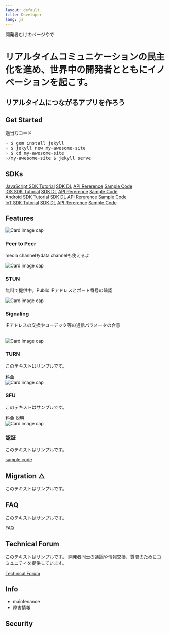 ```yaml
---
layout: default
title: Developer
lang: ja
---
```


開発者むけのページやで

# リアルタイムコミュニケーションの民主化を進め、世界中の開発者とともにイノベーションを起こす。

## リアルタイムにつながるアプリを作ろう

## Get Started

適当なコード
<pre>
~ $ gem install jekyll
~ $ jekyll new my-awesome-site
~ $ cd my-awesome-site
~/my-awesome-site $ jekyll serve
</pre>

## SDKs

<div class="container">
    <div class="row">
        <div class="col">
            <div class="list-group">
                <a href="./js-sdk.html" class="list-group-item active">
                JavaScript SDK
                </a>
                <a href="#" class="list-group-item list-group-item-action">Tutorial</a>
                <a href="#" class="list-group-item list-group-item-action">SDK DL</a>
                <a href="#" class="list-group-item list-group-item-action">API Rererence</a>
                <a href="#" class="list-group-item list-group-item-action">Sample Code</a>
            </div>
        </div>
        <div class="col">
            <div class="list-group">
                <a href="./ios-sdk.html" class="list-group-item active">
                iOS SDK
                </a>
                <a href="ios-sdk.html" class="list-group-item list-group-item-action">Tutorial</a>
                <a href="#" class="list-group-item list-group-item-action">SDK DL</a>
                <a href="#" class="list-group-item list-group-item-action">API Rererence</a>
                <a href="#" class="list-group-item list-group-item-action">Sample Code</a>
            </div>
        </div>
        <div class="col">
            <div class="list-group">
                <a href="./android-sdk.html" class="list-group-item active">
                Android SDK
                </a>
                <a href="#" class="list-group-item list-group-item-action">Tutorial</a>
                <a href="#" class="list-group-item list-group-item-action">SDK DL</a>
                <a href="#" class="list-group-item list-group-item-action">API Rererence</a>
                <a href="#" class="list-group-item list-group-item-action">Sample Code</a>
            </div>
        </div>
        <div class="col">
            <div class="list-group">
                <a href="#" class="list-group-item active">
                IoT SDK
                </a>
                <a href="#" class="list-group-item list-group-item-action">Tutorial</a>
                <a href="#" class="list-group-item list-group-item-action">SDK DL</a>
                <a href="#" class="list-group-item list-group-item-action">API Rererence</a>
                <a href="#" class="list-group-item list-group-item-action">Sample Code</a>
            </div>
        </div>
    </div>
</div>



## Features 

<div class="row">
    <div class="col-sm-4">
        <div class="card">
            <img class="card-img-top" src="http://via.placeholder.com/350x150" alt="Card image cap">
            <div class="card-block">
                <h3 class="card-title">Peer to Peer</h3>
                <p class="card-text">media channelもdata channelも使えるよ</p>
            </div>
        </div>
    </div>
    <div class="col-sm-4">
        <div class="card">
            <img class="card-img-top" src="http://via.placeholder.com/350x150" alt="Card image cap">
            <div class="card-block">
                <h3 class="card-title">STUN</h3>
                <p class="card-text">無料で提供中。Public IPアドレスとポート番号の確認</p>
            </div>
        </div>
    </div>
    <div class="col-sm-4">
        <div class="card">
            <img class="card-img-top" src="http://via.placeholder.com/350x150" alt="Card image cap">
            <div class="card-block">
                <h3 class="card-title">Signaling</h3>
                <p class="card-text">IPアドレスの交換やコーデック等の通信パラメータの合意</p>
            </div>
        </div>
    </div>
</div>
<br>
<div class="row">
    <div class="col-sm-4">
        <div class="card">
            <img class="card-img-top" src="http://via.placeholder.com/350x150" alt="Card image cap">
            <div class="card-block">
                <h3 class="card-title">TURN</h3>
                <p class="card-text">このテキストはサンプルです。</p>
                <a href="#" class="btn btn-primary">料金</a>
            </div>
        </div>
    </div>
    <div class="col-sm-4">
        <div class="card">
            <img class="card-img-top" src="http://via.placeholder.com/350x150" alt="Card image cap">
            <div class="card-block">
                <h3 class="card-title">SFU</h3>
                <p class="card-text">このテキストはサンプルです。</p>
                <a href="#" class="btn btn-primary">料金</a>
                <a href="#" class="btn btn-primary">説明</a>
            </div>
        </div>
    </div>
    <div class="col-sm-4">
        <div class="card">
            <img class="card-img-top" src="http://via.placeholder.com/350x150" alt="Card image cap">
            <div class="card-block">
                <h3 class="card-title">認証</h3>
                <p class="card-text">このテキストはサンプルです。</p>
                <a href="#" class="btn btn-primary">sample code</a>
            </div>
        </div>
    </div>
</div>

## Migration △
このテキストはサンプルです。

## FAQ
このテキストはサンプルです。

[FAQ](https://support.skyway.io/hc/ja/categories/204565748)

## Technical Forum
このテキストはサンプルです。
開発者同士の議論や情報交換、質問のためにコミュニティを提供しています。

[Technical Forum](https://support.skyway.io/hc/ja/community/topics)

## Info
- maintenance
- 障害情報

## Security
